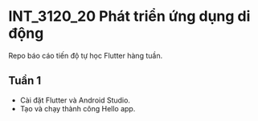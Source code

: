 # INT_3120_20 Phát triển ứng dụng di động

Repo báo cáo tiến độ tự học Flutter hàng tuần.

## Tuần 1

- Cài đặt Flutter và Android Studio.
- Tạo và chạy thành công Hello app.

